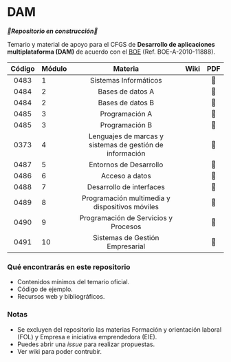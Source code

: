 # DAM

*****:construction:Repositorio en construcción:construction:*****

Temario y material de apoyo para el CFGS de **Desarrollo de aplicaciones multiplataforma (DAM)** de acuerdo con el [BOE](https://www.boe.es/eli/es/o/2010/07/13/edu2000) (Ref. BOE-A-2010-11888).
    
| Código | Módulo |                          Materia                         | Wiki | PDF |
|:------:|--------|:--------------------------------------------------------:|:----:|:---:|
|  0483  | 1      |                   Sistemas Informáticos                  |      |:floppy_disk:|
|  0484  | 2      |                     Bases de datos A                     |      |:floppy_disk:|
|  0484  | 2      |                     Bases de datos B                     |      |:floppy_disk:|
|  0485  | 3      |                      Programación A                      |      |:floppy_disk:|
|  0485  | 3      |                      Programación B                      |      |:floppy_disk:|
|  0373  | 4      | Lenguajes de marcas y sistemas de gestión de información |      |:floppy_disk:|
|  0487  | 5      |                  Entornos de Desarrollo                  |      |:floppy_disk:|
|  0486  | 6      |                      Acceso a datos                      |      |:floppy_disk:|
|  0488  | 7      |                 Desarrollo de interfaces                 |      |:floppy_disk:|
| 0489   | 8      | Programación multimedia y dispositivos móviles           |      |:floppy_disk:|
| 0490   | 9      | Programación de Servicios y Procesos                     |      |:floppy_disk:|
| 0491   | 10     | Sistemas de Gestión Empresarial                          |      |:floppy_disk:|

### Qué encontrarás en este repositorio

- Contenidos mínimos del temario oficial.
- Código de ejemplo.
- Recursos web y bibliográficos.

### Notas

- Se excluyen del repositorio las materias Formación y orientación laboral (FOL) y Empresa e iniciativa emprendedora (EIE).
- Puedes abrir una *issue* para realizar propuestas.
- Ver wiki para poder contrubir.
